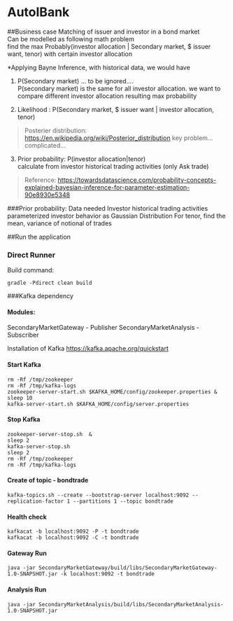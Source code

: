 # AutoIBank

##Business case
Matching of issuer and investor in a bond market <br>
Can be modelled as following math problem<br>
find the max Probably(investor allocation | Secondary market, $ issuer want, tenor) with certain investor allocation

*Applying Bayne Inference, with historical data, we would have <br>
1. P(Secondary market) ... to be ignored.... <br>
P(secondary market) is the same for all investor allocation. we want to compare different investor allocation resulting max probability

2. Likelihood : P(Secondary market, $ issuer want | investor allocation, tenor) <br>
>Posterier distribution: https://en.wikipedia.org/wiki/Posterior_distribution
key problem... complicated...

3. Prior probability: P(investor allocation|tenor) <br>
calculate from investor historical trading activities (only Ask trade)

>Reference: https://towardsdatascience.com/probability-concepts-explained-bayesian-inference-for-parameter-estimation-90e8930e5348

###Prior probability:
Data needed
Investor historical trading activities
parameterized investor behavior as Gaussian Distribution
For tenor, find the mean, variance of notional of trades


##Run the application
### Direct Runner
Build command:
```
gradle -Pdirect clean build
```


###Kafka dependency
#### Modules:
SecondaryMarketGateway - Publisher
SecondaryMarketAnalysis - Subscriber

Installation of Kafka
https://kafka.apache.org/quickstart
#### Start Kafka
````
rm -Rf /tmp/zookeeper
rm -Rf /tmp/kafka-logs
zookeeper-server-start.sh $KAFKA_HOME/config/zookeeper.properties & 
sleep 10
kafka-server-start.sh $KAFKA_HOME/config/server.properties 
````
#### Stop Kafka
````
zookeeper-server-stop.sh  & 
sleep 2
kafka-server-stop.sh 
sleep 2
rm -Rf /tmp/zookeeper
rm -Rf /tmp/kafka-logs
````

#### Create of topic - bondtrade
````
kafka-topics.sh --create --bootstrap-server localhost:9092 --replication-factor 1 --partitions 1 --topic bondtrade
````

#### Health check
````
kafkacat -b localhost:9092 -P -t bondtrade 
kafkacat -b localhost:9092 -C -t bondtrade
````

#### Gateway Run
````
java -jar SecondaryMarketGateway/build/libs/SecondaryMarketGateway-1.0-SNAPSHOT.jar -k localhost:9092 -t bondtrade
````
#### Analysis Run
````
java -jar SecondaryMarketAnalysis/build/libs/SecondaryMarketAnalysis-1.0-SNAPSHOT.jar 
````